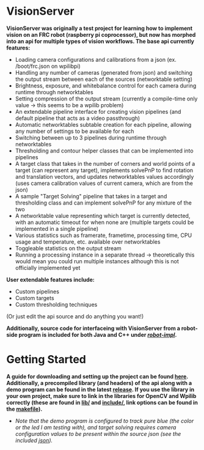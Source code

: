 # VisionServer
__VisionServer was originally a test project for learning how to implement vision on an FRC robot (raspberry pi coprocessor), but now has morphed into an api for multiple types of vision workflows. The base api currently features:__
  - Loading camera configurations and calibrations from a json (ex. /boot/frc.json on wpilibpi)
  - Handling any number of cameras (generated from json) and switching the output stream between each of the sources (networktable setting)
  - Brightness, exposure, and whitebalance control for each camera during runtime through networktables
  - Setting compression of the output stream (currently a compile-time only value -> this seems to be a wpilib problem)
  - An extendable pipeline interface for creating vision pipelines (and default pipeline that acts as a video passthrough)
  - Automatic networktables subtable creation for each pipeline, allowing any number of settings to be available for each
  - Switching between up to 3 pipelines during runtime through networktables
  - Thresholding and contour helper classes that can be implemented into pipelines
  - A target class that takes in the number of corners and world points of a target (can represent any target), implements solvePnP to find rotation and translation vectors, and updates networktables values accordingly (uses camera calibration values of current camera, which are from the json)
  - A sample "Target Solving" pipeline that takes in a target and thresholding class and can implement solvePnP for any mixture of the two
  - A networktable value representing which target is currently detected, with an automatic timeout for when none are (multiple targets could be implemented in a single pipeline)
  - Various statistics such as framerate, frametime, processing time, CPU usage and temperature, etc. available over networktables
  - Toggleable statistics on the output stream
  - Running a processing instance in a separate thread -> theoretically this would mean you could run multiple instances although this is not officially implemented yet

__User extendable features include:__
  - Custom pipelines
  - Custom targets
  - Custom thresholding techniques

  (Or just edit the api source and do anything you want!)
  
__Additionally, source code for interfaceing with VisionServer from a robot-side program is included for both Java and C++ under [_robot-impl_](robot-impl).__

# Getting Started
__A guide for downloading and setting up the project can be found [here](SETUP.md). Additionally, a precompiled library (and headers) of the api along with a demo program can be found in the latest [release](https://github.com/FRC3407/VisionServer/releases). If you use the library in your own project, make sure to link in the libraries for OpenCV and Wpilib correctly (these are found in [lib/](../lib/) and [include/](../include/), link options can be found in the [makefile](../makefile)).__
  - *Note that the demo program is configured to track pure blue (the color or the led I am testing with), and target solving requires camera configuration values to be present within the source json (see the included [json](../frc.json)).*
